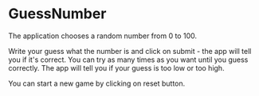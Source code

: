 # GuessNumber

The application chooses a random number from 0 to 100.

Write your guess what the number is and click on submit - the app will tell you if it's correct.
You can try as many times as you want until you guess correctly. The app will tell you if your guess is too low or too high.

You can start a new game by clicking on reset button.
